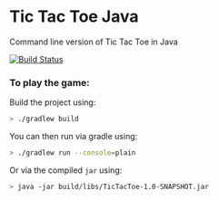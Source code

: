 # Tic Tac Toe Java
Command line version of Tic Tac Toe in Java

[![Build Status](https://travis-ci.org/andrewMacmurray/tic-tac-toe-java.svg?branch=master)](https://travis-ci.org/andrewMacmurray/tic-tac-toe-java)

### To play the game:

Build the project using:

```sh
> ./gradlew build
```

You can then run via gradle using:

```sh
> ./gradlew run --console=plain
```

Or via the compiled `jar` using:

```sh
> java -jar build/libs/TicTacToe-1.0-SNAPSHOT.jar 
```